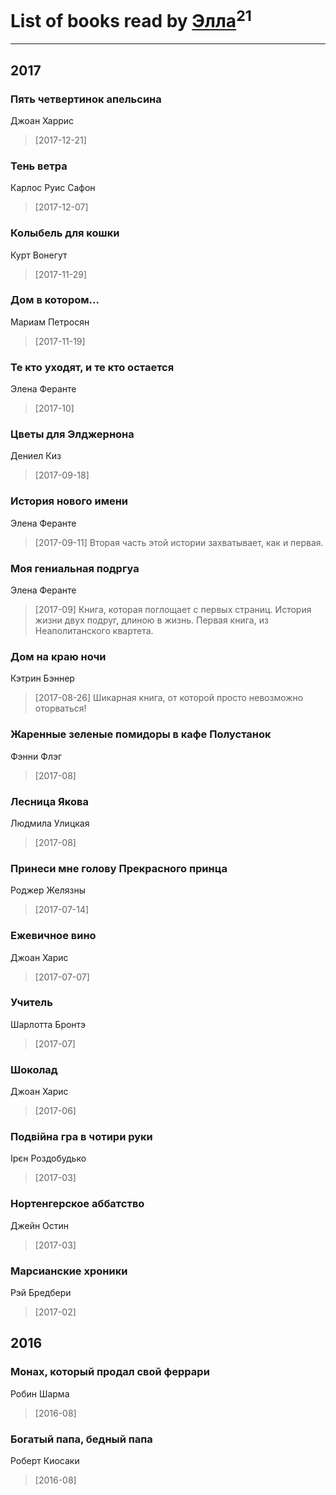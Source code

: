 # List of books read by [Элла](https://www.facebook.com/app_scoped_user_id/1002037069862545/)<sup>21</sup>
---

## 2017

### Пять четвертинок апельсина
Джоан Харрис
> [2017-12-21] 


### Тень ветра
Карлос Руис Сафон
> [2017-12-07] 


### Колыбель для кошки
Курт Вонегут
> [2017-11-29] 


### Дом в котором...
Мариам Петросян
> [2017-11-19] 


### Те кто уходят, и те кто остается
Элена Феранте
> [2017-10] 


### Цветы для Элджернона
Дениел Киз
> [2017-09-18] 


### История нового имени
Элена Феранте
> [2017-09-11] Вторая часть этой истории захватывает, как и первая.


### Моя гениальная подргуа
Элена Феранте
> [2017-09] Книга, которая поглощает с первых страниц. История жизни двух подруг, длиною в жизнь. Первая книга, из Неаполитанского квартета.


### Дом на краю ночи
Кэтрин Бэннер
> [2017-08-26] Шикарная книга, от которой просто невозможно оторваться!


### Жаренные зеленые помидоры в кафе Полустанок
Фэнни Флэг
> [2017-08] 


### Лесница Якова
Людмила Улицкая
> [2017-08] 


### Принеси мне голову Прекрасного принца
Роджер Желязны
> [2017-07-14] 


### Ежевичное вино
Джоан Харис
> [2017-07-07] 


### Учитель
Шарлотта Бронтэ
> [2017-07] 


### Шоколад
Джоан Харис
> [2017-06] 


### Подвійна гра в чотири руки
Ірєн  Роздобудько
> [2017-03] 


### Нортенгерское аббатство
Джейн Остин
> [2017-03] 


### Марсианские хроники
Рэй Бредбери
> [2017-02] 





## 2016

### Монах, который продал свой феррари
Робин Шарма
> [2016-08] 


### Богатый папа, бедный папа
Роберт Киосаки
> [2016-08] 



